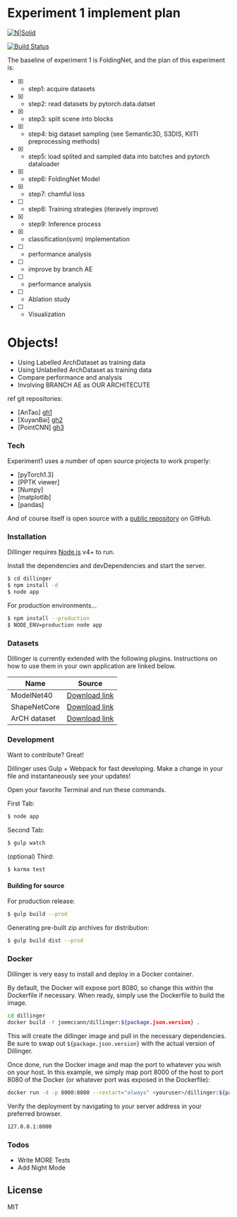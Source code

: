 # Experiment 1 implement plan

[![N|Solid](https://cldup.com/dTxpPi9lDf.thumb.png)](https://nodesource.com/products/nsolid)

[![Build Status](https://travis-ci.org/joemccann/dillinger.svg?branch=master)](https://travis-ci.org/joemccann/dillinger)

The baseline of experiment 1 is FoldingNet, and the plan of this experiment is:

  * [x] - step1: acquire datasets
  * [x] - step2: read datasets by pytorch.data.datset
  * [x] - step3: split scene into blocks
  * [x] - step4: big dataset sampling (see Semantic3D, S3DIS, KIITI preprocessing methods)
  * [x] - step5: load splited and sampled data into batches and pytorch dataloader
  * [x] - step6: FoldingNet Model
  * [x] - step7: chamful loss
  * [ ] - step8: Training strategies (iteravely improve)
  * [x] - step9: Inference process
  * [x] - classification(svm) implementation
  * [ ] - performance analysis
  * [ ] - improve by branch AE
  * [ ] - performance analysis
  * [ ] - Ablation study
  * [ ] - Visualization

# Objects!

  - Using Labelled ArchDataset as training data
  - Using Unlabelled ArchDataset as training data
  - Compare performance and analysis
  - Involving BRANCH AE as OUR ARCHITECUTE


ref git repositories:
  - [AnTao] [gh1]
  - [XuyanBai] [gh2]
  - [PointCNN] [gh3]

### Tech

Experiment1 uses a number of open source projects to work properly:

* [pyTorch1.3] 
* [PPTK viewer] 
* [Numpy] 
* [matplotlib] 
* [pandas] 

And of course itself is open source with a [public repository][gh4]
 on GitHub.

### Installation

Dillinger requires [Node.js](https://nodejs.org/) v4+ to run.

Install the dependencies and devDependencies and start the server.

```sh
$ cd dillinger
$ npm install -d
$ node app
```

For production environments...

```sh
$ npm install --production
$ NODE_ENV=production node app
```

### Datasets

Dillinger is currently extended with the following plugins. Instructions on how to use them in your own application are linked below.

| Name | Source |
| ------ | ------ |
| ModelNet40 | [Download link][ds1] |
| ShapeNetCore | [Download link][ds2] |
| ArCH dataset | [Download link][ds3] |


### Development

Want to contribute? Great!

Dillinger uses Gulp + Webpack for fast developing.
Make a change in your file and instantaneously see your updates!

Open your favorite Terminal and run these commands.

First Tab:
```sh
$ node app
```

Second Tab:
```sh
$ gulp watch
```

(optional) Third:
```sh
$ karma test
```
#### Building for source
For production release:
```sh
$ gulp build --prod
```
Generating pre-built zip archives for distribution:
```sh
$ gulp build dist --prod
```
### Docker
Dillinger is very easy to install and deploy in a Docker container.

By default, the Docker will expose port 8080, so change this within the Dockerfile if necessary. When ready, simply use the Dockerfile to build the image.

```sh
cd dillinger
docker build -t joemccann/dillinger:${package.json.version} .
```
This will create the dillinger image and pull in the necessary dependencies. Be sure to swap out `${package.json.version}` with the actual version of Dillinger.

Once done, run the Docker image and map the port to whatever you wish on your host. In this example, we simply map port 8000 of the host to port 8080 of the Docker (or whatever port was exposed in the Dockerfile):

```sh
docker run -d -p 8000:8080 --restart="always" <youruser>/dillinger:${package.json.version}
```

Verify the deployment by navigating to your server address in your preferred browser.

```sh
127.0.0.1:8000
```


### Todos

 - Write MORE Tests
 - Add Night Mode

License
----

MIT


   [gh1]: https://github.com/AnTao97/UnsupervisedPointCloudReconstruction
   [gh2]: https://github.com/XuyangBai/FoldingNet
   [gh3]: https://github.com/yangyanli/PointCNN
   [gh4]: https://github.com/bulletPr/Unsupervised-learning-on-LoD3-building-point-cloud
   [ds1]: https://modelnet.cs.princeton.edu/
   [ds2]: https://github.com/AnTao97/PointCloudDatasets
   [ds3]: http://archdataset.polito.it/download/
